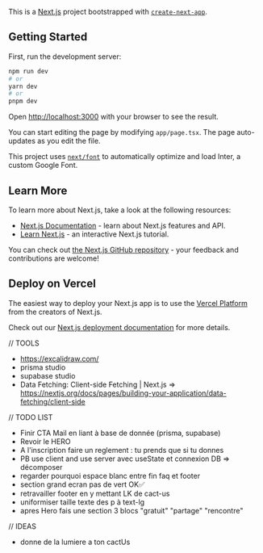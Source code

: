 This is a [Next.js](https://nextjs.org/) project bootstrapped with [`create-next-app`](https://github.com/vercel/next.js/tree/canary/packages/create-next-app).

## Getting Started

First, run the development server:

```bash
npm run dev
# or
yarn dev
# or
pnpm dev
```

Open [http://localhost:3000](http://localhost:3000) with your browser to see the result.

You can start editing the page by modifying `app/page.tsx`. The page auto-updates as you edit the file.

This project uses [`next/font`](https://nextjs.org/docs/basic-features/font-optimization) to automatically optimize and load Inter, a custom Google Font.

## Learn More

To learn more about Next.js, take a look at the following resources:

- [Next.js Documentation](https://nextjs.org/docs) - learn about Next.js features and API.
- [Learn Next.js](https://nextjs.org/learn) - an interactive Next.js tutorial.

You can check out [the Next.js GitHub repository](https://github.com/vercel/next.js/) - your feedback and contributions are welcome!

## Deploy on Vercel

The easiest way to deploy your Next.js app is to use the [Vercel Platform](https://vercel.com/new?utm_medium=default-template&filter=next.js&utm_source=create-next-app&utm_campaign=create-next-app-readme) from the creators of Next.js.

Check out our [Next.js deployment documentation](https://nextjs.org/docs/deployment) for more details.

// TOOLS
- https://excalidraw.com/
- prisma studio
- supabase studio
- Data Fetching: Client-side Fetching | Next.js => https://nextjs.org/docs/pages/building-your-application/data-fetching/client-side

// TODO LIST

- Finir CTA Mail en liant à base de donnée (prisma, supabase)
- Revoir le HERO
- A l'inscription faire un reglement : tu prends que si tu donnes
- PB use client and use server avec useState et connexion DB => décomposer
- regarder pourquoi espace blanc entre fin faq et footer 
- section grand ecran pas de vert OK✅
- retravailler footer en y mettant LK de cact-us
- uniformiser taille texte des p à text-lg
- apres Hero fais une section 3 blocs "gratuit" "partage" "rencontre"

// IDEAS
- donne de la lumiere a ton cactUs